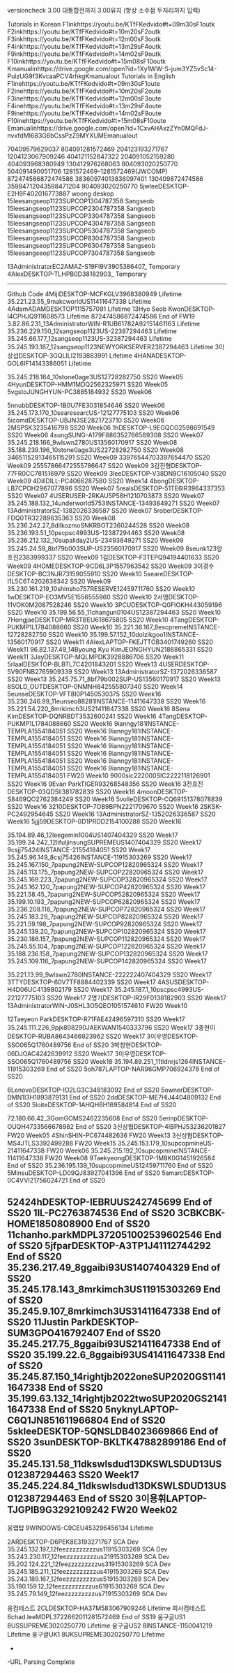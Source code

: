 versioncheck 3.00 대통합전까지 3.00유지 (항상 소수점 두자리까지 입력) 

Tutorials in Korean
F1inkhttps://youtu.be/KTfFKedvido#t=09m30sF1outk F2inkhttps://youtu.be/KTfFKedvido#t=10m20sF2outk F3inkhttps://youtu.be/KTfFKedvido#t=12m00sF3outk F4inkhttps://youtu.be/KTfFKedvido#t=13m29sF4outk F9inkhttps://youtu.be/KTfFKedvido#t=14m02sF9outk F10inkhttps://youtu.be/KTfFKedvido#t=15m08sF10outk Kmanualinhttps://drive.google.com/open?id=1Xy1WW-S-jum3YZ5vSc14-PulzUG9f3KvcaaPCV4rhkgKmanualout
Tutorials in English
F1inehttps://youtu.be/KTfFKedvido#t=09m30sF1oute F2inehttps://youtu.be/KTfFKedvido#t=10m20sF2oute F3inehttps://youtu.be/KTfFKedvido#t=12m00sF3oute F4inehttps://youtu.be/KTfFKedvido#t=13m29sF4oute F9inehttps://youtu.be/KTfFKedvido#t=14m02sF9oute F10inehttps://youtu.be/KTfFKedvido#t=15m08sF10oute Emanualinhttps://drive.google.com/open?id=1CxvAHAxzZYn0MQFdJ-nvxfdMI683G6bCssPzZ9MYXUMEmanualout

70409579629037 804091281572469 204123193271767 1204123067909246 404121152847322 204091052159280 404093968380949 130412976268063 804093020250770 504091490051706 1281572469-1281572469(JWCOMP) 872474586872474586 38360974013836097401 130409872474586 35984712043598471204 904093020250770 5jwleeDESKTOP-E2H9F402016773887 woong deskop
15leesangseop1123SUPCOP1304787358 Sangseob 15leesangseop1123SUPCOP2304787358 Sangseob 15leesangseop1123SUPCOP3304787358 Sangseob 15leesangseop1123SUPCOP4304787358 Sangseob 15leesangseop1123SUPCOP5304787358 Sangseob 15leesangseop1123SUPCOP8304787358 Sangseob
15leesangseop1123SUPCOP6304787358 Sangseob 15leesangseop1123SUPCOP7304787358 Sangseob

13AdministratorEC2AMAZ-S19FI9V3905386407_ Temporary
4AlexDESKTOP-TLHPB0D38182903_ Temporary

------------------------------
Github Code
4MijiDESKTOP-MCFKGLV3968380949 Lifetime
35.221.23.55_9makcworldUS11411647338 Lifetime
4AdamADAMDESKTOP1115757091 Lifetime
13Hyo Seob KwonDESKTOP-I4CPHJQ911608573 Lifetime
872474586872474586 End of FW19
3.82.86.231_13AdministratorWIN-R1UB61782A92151461163 Lifetime
35.236.229.150_12sangseop1123US-22387294463 Lifetime
35.245.66.177_12sangseop1123US-32387294463 Lifetime
35.245.193.187_12sangseop1123NEWYORKSERVER2387294463 Lifetime
3이상섭DESKTOP-3GQLILI2193883991 Lifetime
4HANADESKTOP-GOL6IF14143386051 Lifetime



35.245.218.164_10stone0age3US12728282750 SS20 Week05
4HyunDESKTOP-HMM1MDQ2562325971 SS20 Week05
5vgstoJUNGHYUN-PC3885184932 SS20 Week06

5nnubbDESKTOP-1B0U7FE3031854646 SS20 Week06
35.245.173.170_10searesearcUS-12127775103 SS20 Week06
5icomdDESKTOP-UBJN3SE2821723710 SS20 Week06
2MSPSK3235416798 SS20 Week06
1hDESKTOP-L9EGQCG2598691549 SS20 Week06
4sungSUNG-A179F886352766589308 SS20 Week07
35.245.218.166_9wlswn2780US13560170917 SS20 Week08
35.188.239.196_10stone0age3US22728282750 SS20 Week08
34651152913465115291 SS20 Week09
33976544703397654470 SS20 Week09
25557866472555786647 SS20 Week09
3김진형DESKTOP-77FR0CC781516979 SS20 Week09
3leeDESKTOP-V38DN9C16105040 SS20 Week09
4DillDILL-PC4066287580 SS20 Week14
4bongDESKTOP-LB7CPOH2967077896 SS20 Week07
5realsDESKTOP-51TE6IR3964337353 SS20 Week07
4USERUSER-2RKAU5P58H1210703873 SS20 Week07
35.245.188.132_14underworld5753INSTANCE-13493849271 SS20 Week07
13AdministratorSZ-1382026336587 SS20 Week07
5roberDESKTOP-FDQ0TR32289635363 SS20 Week08
35.236.242.27_8dilkozmoSNKRBOT2360244528 SS20 Week08
35.236.193.51_10pscpsc4993US-12387294463 SS20 Week08
35.236.212.132_10supallday2US-23493849271 SS20 Week09
35.245.24.59_8bf79b003SUP-US23560170917 SS20 Week09
8seunk123양호진2383999337 SS20 Week09
1김DESKTOP-F3TEPQ94194401633 SS20 Week09
4HOMEDESKTOP-9CD6L3P1557963542 SS20 Week09
3이경수DESKTOP-BC3NJR73159055910 SS20 Week10
5seareDESKTOP-I1L5C6T4202638342 SS20 Week09
35.230.161.219_10shinsho757RESERVE12459711760 SS20 Week10
1wDESKTOP-EO3MV5E1556555960 SS20 Week10
2서앵DESKTOP-11VOK0M2087528246 SS20 Week10
3PCUDESKTOP-Q0FIOKH443059196 SS20 Week10
35.199.56.55_11changun0104US12387294463 SS20 Week10
7HongjaeDESKTOP-MR3TBEU618675805 SS20 Week10
4TangDESKTOP-PUKMP1L1784088660 SS20 Week10
35.221.36.167_8escpremeINSTANCE-12728282750 SS20 Week10
35.199.57.152_10dolzikgoo1INSTANCE-13560170917 SS20 Week11
4AlexLAPTOP-FKEJTTOB3401749260 SS20 Week11
96.82.137.49_14Byoung Kyu KimJEONGHYUN2186865331 SS20 Week11
3JayDESKTOP-MQLMPDK3928886706 SS20 Week11
5rlaalDESKTOP-BLBTL7C4201843201 SS20 Week13
4USERDESKTOP-5V90FNB2765909339 SS20 Week13
13AdministratorSZ-1372026336587 SS20 Week13
35.245.75.71_8bf79b002SUP-US13560170917 SS20 Week13
8SOLD_OUTDESKTOP-0NMNH842555807340 SS20 Week14
5eunseDESKTOP-VFT8I0P1450530375 SS20 Week16
35.236.246.99_11eunseo88281INSTANCE-11411647338 SS20 Week16
35.221.54.220_8mrkimch3US21411647338 SS20 Week16
8Sena KimDESKTOP-DQNRBDT3532600241 SS20 Week16
4TangDESKTOP-PUKMP1L1784088660 SS20 Week16
9ianngy181INSTANCE-TEMPLA1554184051 SS20 Week16
9ianngy181INSTANCE-TEMPLA1554184051 SS20 Week16
9ianngy181INSTANCE-TEMPLA1554184051 SS20 Week16
9ianngy181INSTANCE-TEMPLA1554184051 SS20 Week16
9ianngy181INSTANCE-TEMPLA1554184051 SS20 Week16
9ianngy181INSTANCE-TEMPLA1554184051 SS20 Week16
9ianngy181INSTANCE-TEMPLA1554184051 FW20 Week10
9000sic222000SIC2222118126901 SS20 Week16
9Evan ParkTIGER93268548356 SS20 Week16
3전효진DESKTOP-03QD5II381782839 SS20 Week16
4moonDESKTOP-S8469QO2762384249 SS20 Week16
5volleDESKTOP-CQ69151378078839 SS20 Week16
3210DESKTOP-7OB9BPN2221709670 SS20 Week16
2SKSK-PC2492954645 SS20 Week16
13AdministratorSZ-1352026336587 SS20 Week16
5jjj59DESKTOP-0D1PRDD2154100288 SS20 Week16

35.194.89.46_12leegemin1004US1407404329 SS20 Week17
35.199.24.242_12lifuljinsungSUPREMEUS1407404329 SS20 Week17
9csjj75424INSTANCE-21554184051 SS20 Week17
35.245.96.149_8csj75426INSTANCE-11915303269 SS20 Week17
35.245.167.150_7papung2NEW-SUPCOP12820965324 SS20 Week17
35.245.113.175_7papung2NEW-SUPCOP22820965324 SS20 Week17
35.245.169.223_7papung2NEW-SUPCOP32820965324 SS20 Week17
35.245.162.120_7papung2NEW-SUPCOP42820965324 SS20 Week17
35.221.58.45_7papung2NEW-SUPCOP52820965324 SS20 Week17
35.199.10.193_7papung2NEW-SUPCOP62820965324 SS20 Week17
35.236.208.116_7papung2NEW-SUPCOP72820965324 SS20 Week17
35.245.183.29_7papung2NEW-SUPCOP82820965324 SS20 Week17
35.221.59.198_7papung2NEW-SUPCOP92820965324 SS20 Week17
35.245.139.20_7papung2NEW-SUPCOP102820965324 SS20 Week17
35.230.186.157_7papung2NEW-SUPCOP112820965324 SS20 Week17
35.245.55.104_7papung2NEW-SUPCOP122820965324 SS20 Week17
35.188.236.158_7papung2NEW-SUPCOP132820965324 SS20 Week17
35.245.109.116_7papung2NEW-SUPCOP142820965324 SS20 Week17

35.221.13.99_9wlswn2780INSTANCE-222222407404329 SS20 Week17
3TTYDESKTOP-60V7TF8884402339 SS20 Week17
4ASUSDESKTOP-H4D06UC4139802179 SS20 Week17
35.245.187.1_10pscpsc4993US-22127775103 SS20 Week17
2명기DESKTOP-IR29F0138182903 SS20 Week17
13AdministratorWIN-J0SHL3O5QEO1051574610 FW20 Week10

12Taeyeon ParkDESKTOP-R71FAE42496597310 SS20 Week17
35.245.111.226_9pjk808290JAEKWAN1540333796 SS20 Week17
3충현이DESKTOP-RUBA8643466923962 SS20 Week17
3이우영DESKTOP-SSO065Q1760489756 End of SS20
3박창현DESKTOP-06DJOAC4242639912 SS20 Week17
3이우영DESKTOP-SSO065Q1760489756 SS20 Week18
35.194.89.251_11tldnrjs1264INSTANCE-11915303269 End of SS20
5oh787LAPTOP-NAR96GMP706924378 End of SS20

6LenovoDESKTOP-IO2LG3C348183092 End of SS20
5ownerDESKTOP-DMN1I3H1893879131 End of SS20
2ddDESKTOP-ME7HIJ4404809132 End of SS20
5loiteDESKTOP-1AHQH6H169584814 End of SS20

72.180.66.42_3GomGOMS2462235608 End of SS20
5erinpDESKTOP-OUQH4733566678982 End of SS20
3신상협DESKTOP-4IBPHJ53236201827 FW20 Week05
4ShinSHIN-PC674482636 FW20 Week13
3신상협DESKTOP-MS4JTLS3392499288 FW20 Week15
35.245.153.179_10supcopmineUS-21411647338 FW20 Week06
35.245.215.192_10supcopmineINSTANCE-11411647338 FW20 Week08
9TaekyeongDESKTOP-1M8K0G1451926584 End of SS20
35.236.195.139_10supcopmineUS12459711760 End of SS20
5MinsuDESKTOP-LD09QJ83927041396 End of SS20
5amarcDESKTOP-0C4VVI21756024721 End of SS20

52424hDESKTOP-IEBRUUS242745699 End of SS20
1lL-PC2763874536 End of SS20
3CBKCBK-HOME1850808900 End of SS20
11chanho.parkMDPL372051002539602546 End of SS20
5jfparDESKTOP-A3TP1J41112744292 End of SS20
35.236.217.49_8ggaibi93US1407404329 End of SS20
35.245.178.143_8mrkimch3US11915303269 End of SS20
35.245.9.107_8mrkimch3US31411647338 End of SS20
11Justin ParkDESKTOP-SUM3GPO416792407 End of SS20
35.245.217.75_8ggaibi93US21411647338 End of SS20
35.199.22.6_8ggaibi93US41411647338 End of SS20
35.245.87.150_14rightjb2022oneSUP2020GS11411647338 End of SS20
35.199.63.132_14rightjb2022twoSUP2020GS21411647338 End of SS20
5nyknyLAPTOP-C6Q1JN851611966804 End of SS20
5skleeDESKTOP-5QNSLDB4023669866 End of SS20
3sunDESKTOP-BKLTK47882899186 End of SS20
35.245.131.58_11dkswlsdud13DKSWLSDUD13US012387294463 SS20 Week17
35.245.224.84_11dkswlsdud13DKSWLSDUD13US012387294463 End of SS20
3이용휘LAPTOP-TJGPIB9G3292109242 FW20 Week02
-----------------------------





웅랩탑 9WINDOWS-C9CEU453296456134 Lifetime 

2ARDESKTOP-D6PEK8E3193271767 SCA Dev
35.245.132.197_12feezzzzzzzzzus11915303269 SCA Dev
35.243.230.117_12feezzzzzzzzzus21915303269 SCA Dev
35.202.124.221_12feezzzzzzzzzus31915303269 SCA Dev
35.245.185.211_12feezzzzzzzzzus41915303269 SCA Dev
35.243.189.167_12feezzzzzzzzzus51915303269 SCA Dev
35.190.159.12_12feezzzzzzzzzus61915303269 SCA Dev
35.245.79.149_12feezzzzzzzzzus71915303269 SCA Dev

웅컴테스트 2CLDESKTOP-HA37M583067909246 Lifetime
회사컴테스트 8chad.leeMDPL3722662011281572469 End of SS19
웅구글US1 8USSUPREME3020250770 Lifetime
웅구글US2 8INSTANCE-1150041219 Lifetime
웅구글UK1 8UKSUPREME3020250770 Lifetime

-
-URL Parsing Complete
